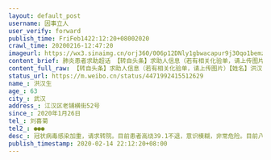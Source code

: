 ```yaml
---
layout: default_post
username: 因事立人
user_verify: forward
publish_time: FriFeb1422:12:20+08002020
crawl_time: 20200216-12:47:20
imageurl: https://wx3.sinaimg.cn/orj360/006p12DNly1gbwacapur9j30qo1bemze.jpg,https://wx1.sinaimg.cn/orj360/006p12DNly1gbwacb7p1ij30qo1beq6o.jpg,https://wx2.sinaimg.cn/orj360/006p12DNly1gbwacbraeoj30qo0zk42f.jpg,https://wx1.sinaimg.cn/orj360/006p12DNly1gbwacc7ty3j30qo0zkq4n.jpg,https://wx2.sinaimg.cn/orj360/006p12DNly1gbwaccj6vaj30qo1beq6o.jpg,https://wx1.sinaimg.cn/orj360/006p12DNly1gbwacczxg1j30qo1beq9q.jpg,https://wx1.sinaimg.cn/orj360/006p12DNly1gbwacddu3hj30qo1ben0y.jpg
content_brief: 肺炎患者求助超话 【转自头条】求助人信息（若有相关化验单，请上传图片）【姓名】洪汉生【年龄】63【所在城市】武汉【所在小区、社区】江汉区老铺横街52号【患病时间】2020年1月26日【联系方式】刘喜菊【其他紧急联系人】●●●【病情描述】冠状病毒感染加重，请求转院。目前患者高 ...全文
content_full_raw: 【转自头条】求助人信息（若有相关化验单，请上传图片）【姓名】洪汉生【年龄】63【所在城市】武汉【所在小区、社区】江汉区老铺横街52号【患病时间】2020年1月26日【联系方式】刘喜菊【其他紧急联系人】●●●【病情描述】冠状病毒感染加重，请求转院。目前患者高烧39.1不退，意识模糊，非常危险。目前八医院只能吸氧，医生建议转院，但有治疗条件的医院没有床位，希望能帮忙转院治疗。
status_url: https://m.weibo.cn/status/4471992415512629
name_: 洪汉生
age_: 63
city_: 武汉
address_: 江汉区老铺横街52号
since_: 2020年1月26日
tel_: 刘喜菊
tel2_: ●●●
desc_: 冠状病毒感染加重，请求转院。目前患者高烧39.1不退，意识模糊，非常危险。目前八医院只能吸氧，医生建议转院，但有治疗条件的医院没有床位，希望能帮忙转院治疗。
publish_timestamp: 2020-02-14 22:12:20+08:00
---
```

